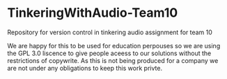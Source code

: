 # TinkeringWithAudio-Team10
Repository for version control in tinkering audio assignment for team 10

We are happy for this to be used for education perpouses so we are using the GPL 3.0 liscence to give people aceess to our solutions without the restrictions of copywrite. As this is not being produced for a company we are not under any obligations to keep this work privte.
